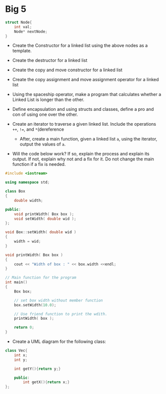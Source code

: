 # Big 5
```cpp
struct Node{
	int val;
	Node* nextNode;
}
```
- Create the Constructor for a linked list using the above nodes as a template.
- Create the destructor for a linked list
- Create the copy and move constructor for a linked list
- Create the copy assignment and move assignment operator for a linked list
- Using the spaceship operator, make a program that calculates whether a Linked List is longer than the other.

- Define encapsulation and using structs and classes, define a pro and con of using one over the other.
- Create an iterator to traverse a given linked list. Include the operations `++`, `!=`, and `*`(dereference
	- After, create a main function, given a linked list `a`, using the iterator, output the values of `a`.
- Will the code below work? If so, explain the process and explain its output. If not, explain why not and a fix for it. Do not change the main function if a fix is needed.
```cpp
#include <iostream>

using namespace std;

class Box
{
    double width;

public:
    void printWidth( Box box );
    void setWidth( double wid );
};

void Box::setWidth( double wid )
{
    width = wid;
}

void printWidth( Box box )
{
    cout << "Width of box : " << box.width <<endl;
}

// Main function for the program
int main()
{
    Box box;

    // set box width without member function
    box.setWidth(10.0);

    // Use friend function to print the wdith.
    printWidth( box );

    return 0;
}
```
- Create a UML diagram for the following class:
```cpp
class Vec{
	int x;
	int y;

	int getY(){return y;}

	public:
		int getX(){return x;}
};
```